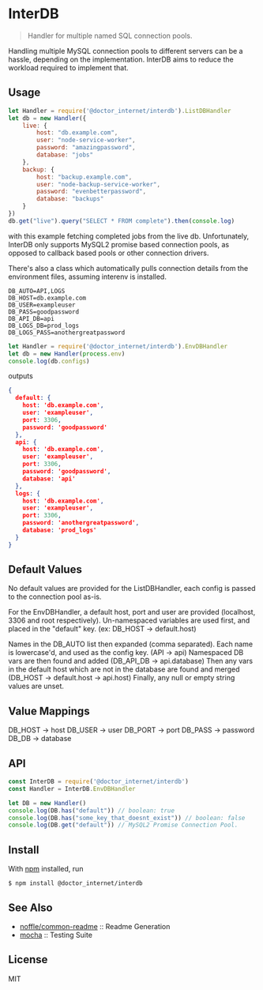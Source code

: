 # InterDB

> Handler for multiple named SQL connection pools.

Handling multiple MySQL connection pools to different servers can be a hassle, depending on the implementation.
InterDB aims to reduce the workload required to implement that.

## Usage

```js
let Handler = require('@doctor_internet/interdb').ListDBHandler
let db = new Handler({
    live: {
        host: "db.example.com",
        user: "node-service-worker",
        password: "amazingpassword",
        database: "jobs"
    },
    backup: {
        host: "backup.example.com",
        user: "node-backup-service-worker",
        password: "evenbetterpassword",
        database: "backups"
    }
})
db.get("live").query("SELECT * FROM complete").then(console.log)
```

with this example fetching completed jobs from the live db.
Unfortunately, InterDB only supports MySQL2 promise based connection pools, as opposed to callback based pools or other connection drivers.

There's also a class which automatically pulls connection details from the environment files, assuming interenv is installed.

```env
DB_AUTO=API,LOGS
DB_HOST=db.example.com
DB_USER=exampleuser
DB_PASS=goodpassword
DB_API_DB=api
DB_LOGS_DB=prod_logs
DB_LOGS_PASS=anothergreatpassword
```
```js
let Handler = require('@doctor_internet/interdb').EnvDBHandler
let db = new Handler(process.env)
console.log(db.configs)
```

outputs

```json
{
  default: {
    host: 'db.example.com',
    user: 'exampleuser',
    port: 3306,
    password: 'goodpassword'
  },
  api: {
    host: 'db.example.com',
    user: 'exampleuser',
    port: 3306,
    password: 'goodpassword',
    database: 'api'
  },
  logs: {
    host: 'db.example.com',
    user: 'exampleuser',
    port: 3306,
    password: 'anothergreatpassword',
    database: 'prod_logs'
  }
}
```

## Default Values
No default values are provided for the ListDBHandler, each config is passed to the connection pool as-is.

For the EnvDBHandler, a default host, port and user are provided (localhost, 3306 and root respectively).
Un-namespaced variables are used first, and placed in the "default" key. (ex: DB_HOST -> default.host)

Names in the DB_AUTO list then expanded (comma separated).
Each name is lowercase'd, and used as the config key. (API -> api)
Namespaced DB vars are then found and added (DB_API_DB -> api.database)
Then any vars in the default host which are not in the database are found and merged (DB_HOST -> default.host -> api.host)
Finally, any null or empty string values are unset.

## Value Mappings

DB_HOST -> host
DB_USER -> user
DB_PORT -> port
DB_PASS -> password
DB_DB -> database

## API

```js
const InterDB = require('@doctor_internet/interdb')
const Handler = InterDB.EnvDBHandler

let DB = new Handler()
console.log(DB.has("default")) // boolean: true
console.log(DB.has("some_key_that_doesnt_exist")) // boolean: false
console.log(DB.get("default")) // MySQL2 Promise Connection Pool.
```

## Install

With [npm](https://npmjs.org/) installed, run

```
$ npm install @doctor_internet/interdb
```

## See Also

- [noffle/common-readme](https://github.com/noffle/common-readme) :: Readme Generation
- [mocha](https://mochajs.org/) :: Testing Suite

## License

MIT

